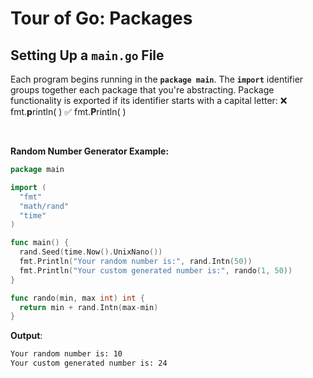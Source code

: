 # Tour of Go: Packages

## Setting Up a `main.go` File

Each program begins running in the **`package main`**.
The **`import`** identifier groups together each package that you're abstracting.
Package functionality is exported if its identifier starts with a capital letter: 
❌ fmt.**p**rintln( )
✅ fmt.**P**rintln( )

</br>

**Random Number Generator Example:**

```go
package main

import (
  "fmt"
  "math/rand"
  "time"
)

func main() {
  rand.Seed(time.Now().UnixNano())
  fmt.Println("Your random number is:", rand.Intn(50))
  fmt.Println("Your custom generated number is:", rando(1, 50))
}

func rando(min, max int) int {
  return min + rand.Intn(max-min)
}
```

**Output**:

```txt
Your random number is: 10
Your custom generated number is: 24
```

</br>
